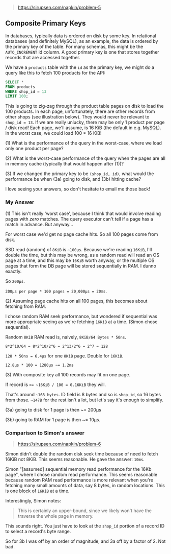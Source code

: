 > https://sirupsen.com/napkin/problem-5

## Composite Primary Keys

In databases, typically data is ordered on disk by some key.
In relational databases (and definitely MySQL), as an example,
the data is ordered by the primary key of the table. For many schemas, 
this might be the `AUTO_INCREMENT` id column. A good primary key is one
that stores together records that are accessed together.

We have a `products` table with the `id` as the primary key, we might do a 
query like this to fetch 100 products for the API:

```sql
SELECT *
FROM products 
WHERE shop_id = 13 
LIMIT 100;
```

This is going to zig-zag through the product table pages on disk to load the 100 products. 
In each page, unfortunately, there are other records from other shops (see illustration below). 
They would never be relevant to `shop_id = 13`. If we are really unlucky, there may be only 1 
product per page / disk read! Each page, we'll assume, is 16 KiB (the default in e.g. MySQL). 
In the worst case, we could load 100 * 16 KiB!

(1) What is the performance of the query in the worst-case, where we load only one product per page?

(2) What is the worst-case performance of the query when the pages are all in memory cache (typically that would happen after (1))?

(3) If we changed the primary key to be `(shop_id, id)`, what would the performance be when (3a) going to disk, and (3b) hitting cache?

I love seeing your answers, so don't hesitate to email me those back!

### My Answer

(1) This isn't really 'worst case', because I think that would involve reading pages with
_zero_ matches. The query executor can't tell if a page has a match in advance. But anyway...

For worst case we'd get no page cache hits. So all 100 pages come from disk.

SSD read (random) of `8KiB` is `~100μs`. Because we're reading `16KiB`, I'll double the time,
but this may be wrong, as a random read will read an OS page at a time, and this may be `16KiB` worth anyway,
or the multiple OS pages that form the DB page will be stored sequentially in RAM. I dunno exactly.

So `200μs`.

`200μs per page * 100 pages = 20,000μs = 20ms`.

(2) Assuming page cache hits on all 100 pages, this becomes about fetching from RAM.

I chose random RAM seek performance, but wondered if sequential was more appropriate seeing
as we're fetching `16KiB` at a time. (Simon chose sequential).

Random `8KiB` RAM read is, naively, `8KiB/64 Bytes * 50ns`.

`8*2^10/64 = 8*2^10/2^6 = 2^13/2^6 = 2^7 = 128`

`128 * 50ns = 6.4μs` for one `8KiB` page. Double for `16KiB`.

`12.8μs * 100 = 1280μs ~= 1.2ms`

(3) With composite key all 100 records may fit on one page. 

If record is `<= ~16KiB / 100 = 0.16KiB` they will.

That's around `~163 bytes`. ID field is 8 bytes and so is `shop_id`, so 16 bytes from those.
`~147B` for the rest isn't a lot, but let's say it's enough to simplify.

(3a) going to disk for 1 page is then ~= 200μs

(3b) going to RAM for 1 page is then ~= 10μs.


### Comparison to Simon's answer

> https://sirupsen.com/napkin/problem-6

Simon didn't double the random disk seek time because of need to fetch 16KiB not 8KiB. This seems reasonable.
He gave the answer: `10ms`.

Simon "[assumed] sequential memory read performance for the 16Kb page", where I chose random read performance.
This seems reasonable because random RAM read performance is more relevant when you're fetching many small amounts of data,
say 8 bytes, in random locations. This is one block of `16KiB` at a time.

Interestingly, Simon notes:

> This is certainly an upper-bound, since we likely won't have the traverse the whole page in memory.

This sounds right. You just have to look at the `shop_id` portion of a record ID to select a record's byte range.

So for 3b I was off by an order of magnitude, and 3a off by a factor of 2. Not bad.
